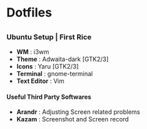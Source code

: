 # Dotfiles
##
### Ubuntu Setup | First Rice 



 - **WM** : i3wm
 - **Theme** : Adwaita-dark [GTK2/3] 
 - **Icons** : Yaru [GTK2/3] 
 - **Terminal** : gnome-terminal
 - **Text Editor** : Vim


#### Useful Third Party Softwares
- **Arandr** : Adjusting Screen related problems
- **Kazam** : Screenshot and Screen record
